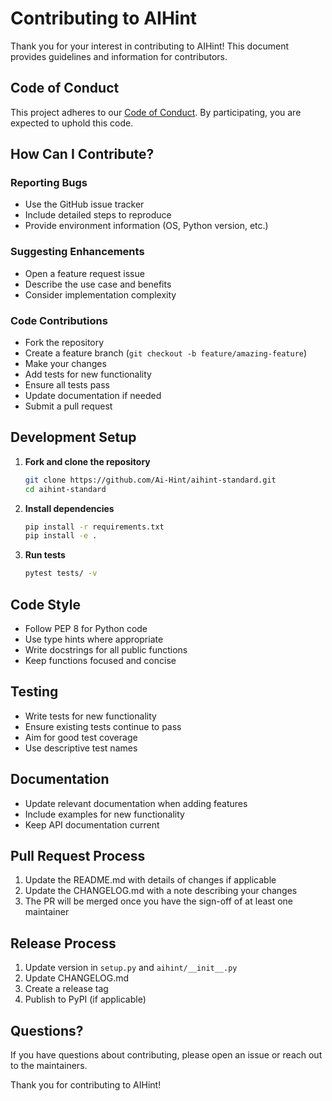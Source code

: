 # Contributing to AIHint

Thank you for your interest in contributing to AIHint! This document provides guidelines and information for contributors.

## Code of Conduct

This project adheres to our [Code of Conduct](code-of-conduct.md). By participating, you are expected to uphold this code.

## How Can I Contribute?

### Reporting Bugs
- Use the GitHub issue tracker
- Include detailed steps to reproduce
- Provide environment information (OS, Python version, etc.)

### Suggesting Enhancements
- Open a feature request issue
- Describe the use case and benefits
- Consider implementation complexity

### Code Contributions
- Fork the repository
- Create a feature branch (`git checkout -b feature/amazing-feature`)
- Make your changes
- Add tests for new functionality
- Ensure all tests pass
- Update documentation if needed
- Submit a pull request

## Development Setup

1. **Fork and clone the repository**
   ```bash
   git clone https://github.com/Ai-Hint/aihint-standard.git
   cd aihint-standard
   ```

2. **Install dependencies**
   ```bash
   pip install -r requirements.txt
   pip install -e .
   ```

3. **Run tests**
   ```bash
   pytest tests/ -v
   ```

## Code Style

- Follow PEP 8 for Python code
- Use type hints where appropriate
- Write docstrings for all public functions
- Keep functions focused and concise

## Testing

- Write tests for new functionality
- Ensure existing tests continue to pass
- Aim for good test coverage
- Use descriptive test names

## Documentation

- Update relevant documentation when adding features
- Include examples for new functionality
- Keep API documentation current

## Pull Request Process

1. Update the README.md with details of changes if applicable
2. Update the CHANGELOG.md with a note describing your changes
3. The PR will be merged once you have the sign-off of at least one maintainer

## Release Process

1. Update version in `setup.py` and `aihint/__init__.py`
2. Update CHANGELOG.md
3. Create a release tag
4. Publish to PyPI (if applicable)

## Questions?

If you have questions about contributing, please open an issue or reach out to the maintainers.

Thank you for contributing to AIHint! 